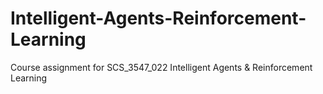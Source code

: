 # Intelligent-Agents-Reinforcement-Learning
Course assignment for SCS_3547_022 Intelligent Agents &amp; Reinforcement Learning
